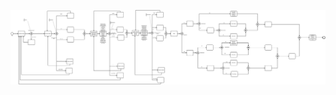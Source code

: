 [![viewer example screenshot](./diagram%20(13).svg)](https://github.com/giseldo/chatbot_BTA_BPMN_to_AIML/blob/master/exemplos%20aula/Diagrama%20-%20COVID/diagram%20(13).svg)



